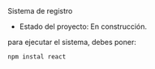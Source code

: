 </H1> Sistema de registro</H1> 

- Estado del proyecto: En construcción.

para ejecutar el sistema, debes poner:

```npm instal react```

